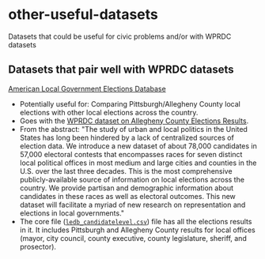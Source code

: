 # other-useful-datasets
Datasets that could be useful for civic problems and/or with WPRDC datasets

## Datasets that pair well with WPRDC datasets

[American Local Government Elections Database](https://osf.io/mv5e6/)
* Potentially useful for: Comparing Pittsburgh/Allegheny County local elections with other local elections across the country.
* Goes with the [WPRDC dataset on Allegheny County Elections Results](https://data.wprdc.org/dataset/election-results).
* From the abstract: "The study of urban and local politics in the United States has long been hindered by a lack of centralized sources of election data. We introduce a new dataset of about 78,000 candidates in 57,000 electoral contests that encompasses races for seven distinct local political offices in most medium and large cities and counties in the U.S. over the last three decades. This is the most comprehensive publicly-available source of information on local elections across the country. We provide partisan and demographic information about candidates in these races as well as electoral outcomes. This new dataset will facilitate a myriad of new research on representation and elections in local governments."
* The core file ([`ledb_candidatelevel.csv`](https://osf.io/tbwzd)) file has all the elections results in it. It includes Pittsburgh and Allegheny County results for local offices (mayor, city council, county executive, county legislature, sheriff, and prosector).
